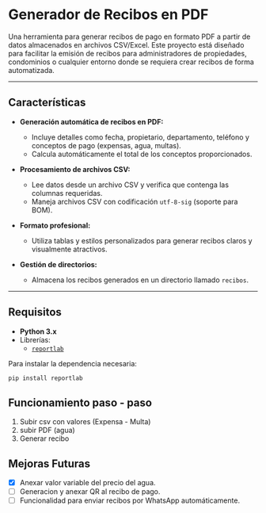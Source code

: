 # Generador de Recibos en PDF

Una herramienta para generar recibos de pago en formato PDF a partir de datos almacenados en archivos CSV/Excel. Este proyecto está diseñado para facilitar la emisión de recibos para administradores de propiedades, condominios o cualquier entorno donde se requiera crear recibos de forma automatizada.

---

## Características

- **Generación automática de recibos en PDF:**
  - Incluye detalles como fecha, propietario, departamento, teléfono y conceptos de pago (expensas, agua, multas).
  - Calcula automáticamente el total de los conceptos proporcionados.

- **Procesamiento de archivos CSV:**
  - Lee datos desde un archivo CSV y verifica que contenga las columnas requeridas.
  - Maneja archivos CSV con codificación `utf-8-sig` (soporte para BOM).

- **Formato profesional:**
  - Utiliza tablas y estilos personalizados para generar recibos claros y visualmente atractivos.

- **Gestión de directorios:**
  - Almacena los recibos generados en un directorio llamado `recibos`.

---

## Requisitos

- **Python 3.x**
- Librerías:
  - [`reportlab`](https://pypi.org/project/reportlab/)

Para instalar la dependencia necesaria:

```bash
pip install reportlab
```

## Funcionamiento paso - paso

1. Subir csv con valores (Expensa - Multa)
2. subir PDF (agua)
3. Generar recibo

## Mejoras Futuras

- [x] Anexar valor variable del precio del agua.
- [ ] Generacion y anexar QR al recibo de pago.
- [ ] Funcionalidad para enviar recibos por WhatsApp automáticamente.
